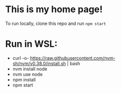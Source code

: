 # This is my home page!

To run locally, clone this repo and run `npm start`

# Run in WSL:

 - curl -o- https://raw.githubusercontent.com/nvm-sh/nvm/v0.38.0/install.sh | bash
 - nvm install node
 - nvm use node
 - npm install
 - npm start